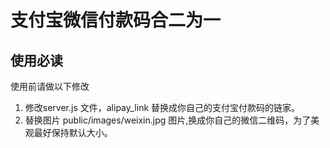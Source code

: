 # 支付宝微信付款码合二为一

## 使用必读
使用前请做以下修改
1. 修改server.js 文件，alipay_link 替换成你自己的支付宝付款码的链家。
2. 替换图片 public/images/weixin.jpg 图片,换成你自己的微信二维码，为了美观最好保持默认大小。
